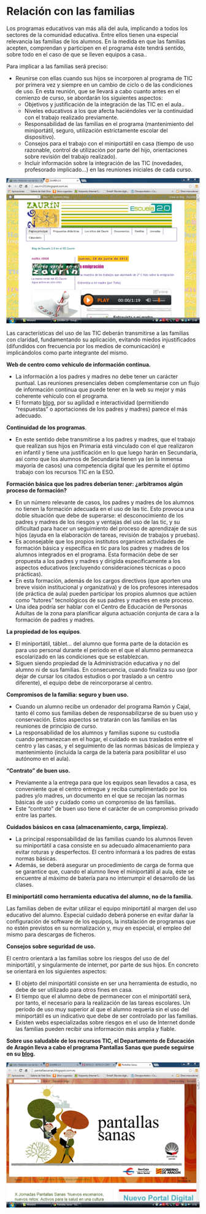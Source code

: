 
# Relación con las familias

Los programas educativos van más allá del aula, implicando a todos los sectores de la comunidad educativa. Entre ellos tienen una especial relevancia las familias de los alumnos. En la medida en que las familias acepten, comprendan y participen en el programa éste tendrá sentido, sobre todo en el caso de que se lleven equipos a casa..

Para implicar a las familias será preciso:

- Reunirse con ellas cuando sus hijos se incorporen al programa de TIC por primera vez y siempre en un cambio de ciclo o de las condiciones de uso. En esta reunión, que se llevará a cabo cuanto antes en el comienzo de curso, se abordarán los siguientes aspectos:
	- Objetivos y justificación de la integración de las TIC en el aula..
	- Niveles educativos a los que afecta haciéndoles ver la continuidad con el trabajo realizado previamente.
	- Responsabilidad de las familias en el programa (mantenimiento del miniportátil, seguro, utilización estrictamente escolar del dispositivo).
	- Consejos para el trabajo con el miniportátil en casa (tiempo de uso razonable, control de utilización por parte del hijo, orientaciones sobre revisión del trabajo realizado).
	- Incluir información sobre la integración de las TIC (novedades, profesorado implicado…) en las reuniones iniciales de cada curso.



![1.41. Captura pantalla.](img/capturadaies_zaurin.jpg)

Las características del uso de las TIC deberán transmitirse a las familias con claridad, fundamentando su aplicación, evitando miedos injustificados (difundidos con frecuencia por los medios de comunicación) e implicándolos como parte integrante del mismo.

**Web de centro como vehículo de información continua.**

- La información a los padres y madres no debe tener un carácter puntual. Las reuniones presenciales deben complementarse con un flujo de información continua que puede tener en la web su mejor y más coherente vehículo con el programa.
- El formato [blog](http://blog.educastur.es/stabarlaproa/), por su agilidad e interactividad (permitiendo “respuestas” o aportaciones de los padres y madres) parece el más adecuado.

**Continuidad de los programas**.

- En este sentido debe transmitirse a los padres y madres, que el trabajo que realizan sus hijos en Primaria está vinculado con el que realizaron en infantil y tiene una justificación en lo que luego harán en Secundaria, así como que los alumnos de Secundaria tienen ya (en la inmensa mayoría de casos) una competencia digital que les permite el óptimo trabajo con los recursos TIC en la ESO.

**Formación básica que los padres deberían tener: ¿arbitramos algún proceso de formación?**

- En un número relevante de casos, los padres y madres de los alumnos no tienen la formación adecuada en el uso de las tic. Esto provoca una doble situación que debe de superarse: el desconocimiento de los padres y madres de los riesgos y ventajas del uso de las tic, y su dificultad para hacer un seguimiento del proceso de aprendizaje de sus hijos (ayuda en la elaboración de tareas, revisión de trabajos y pruebas).
- Es aconsejable que los propios institutos organicen actividades de formación básica y específica en tic para los padres y madres de los alumnos integrados en el programa. Esta formación debe de ser propuesta a los padres y madres y dirigida específicamente a los aspectos educativos (excluyendo consideraciones técnicas o poco prácticas).
- En esta formación, además de los cargos directivos (que aporten una breve visión institucional y organizativa) y de los profesores interesados (de práctica de aula) pueden participar los propios alumnos que actúen como “tutores” tecnológicos de sus padres y madres en este proceso.
- Una idea podría ser hablar con el Centro de Educación de Personas Adultas de la zona para planificar alguna actuación conjunta de cara a la formación de padres y madres.

**La propiedad de los equipos**.

- El miniportátil, táblet... del alumno que forma parte de la dotación es para uso personal durante el periodo en el que el alumno permanezca escolarizado en las condiciones que se establezcan.
- Siguen siendo propiedad de la Administración educativa y no del alumno ni de sus familias. En consecuencia, cuando finaliza su uso (por dejar de cursar los citados estudios o por traslado a un centro diferente), el equipo debe de reincorporarse al centro.

**Compromisos de la familia: seguro y buen uso.**

- Cuando un alumno recibe un ordenador del programa Ramón y Cajal, tanto él como sus familias deben de responsabilizarse de su buen uso y conservación. Estos aspectos se tratarán con las familias en las reuniones de principio de curso.
- La responsabilidad de los alumnos y familias supone su custodia cuando permanezcan en el hogar, el cuidado en sus traslados entre el centro y las casas, y el seguimiento de las normas básicas de limpieza y mantenimiento (incluida la carga de la batería para posibilitar el uso autónomo en el aula). 

**“Contrato” de buen uso.**

- Previamente a la entrega para que los equipos sean llevados a casa, es conveniente que el centro entregue y reciba cumplimentado por los padres y/o madres, un documento en el que se recojan las normas básicas de uso y cuidado como un compromiso de las familias.
- Este “contrato” de buen uso tiene el carácter de un compromiso privado entre las partes.

**Cuidados básicos en casa (almacenamiento, carga, limpieza).**

- La principal responsabilidad de las familias cuando los alumnos lleven su miniportátil a casa consiste en su adecuado almacenamiento para evitar roturas y desperfectos. El centro informará a los padres de estas normas básicas.
- Además, se deberá asegurar un procedimiento de carga de forma que se garantice que, cuando el alumno lleve el miniportátil al aula, éste se encuentre al máximo de batería para no interrumpir el desarrollo de las clases.

**El miniportátil como herramienta educativa del alumno, no de la familia.**

Las familias deben de evitar utilizar el equipo miniportátil al margen del uso educativo del alumno. Especial cuidado deberá ponerse en evitar dañar la configuración de software de los equipos, la instalación de programas que no estén previstos en su normalización y, muy en especial, el empleo del mismo para descargas de ficheros.

**Consejos sobre seguridad de uso.**

El centro orientará a las familias sobre los riesgos del uso de del miniportátil, y singularmente de internet, por parte de sus hijos. En concreto se orientará en los siguientes aspectos:

- El objeto del miniportátil consiste en ser una herramienta de estudio, no debe de ser utilizado para otros fines en casa.
- El tiempo que el alumno debe de permanecer con el miniportátil será, por tanto, el necesario para la realización de las tareas escolares. Un periodo de uso muy superior al que el alumno requería sin el uso del miniportátil es un indicativo que debe de ser controlado por las familias.
- Existen webs especializadas sobre riesgos en el uso de Internet donde las familias pueden recibir una información más amplia y fiable.

**Sobre uso saludable de los recursos TIC, el Departamento de Educación de Aragón lleva a cabo el programa Pantallas Sanas que puede seguirse en su [blog](http://pantallassanas.blogspot.com/).**


![1.43.Captura pantalla.](img/capturadapantallas.jpg)
